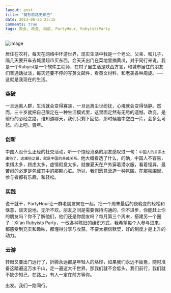 ```yaml
---
layout: post
title: "莫愁前路无知己"
date: 2013-06-25 23:15
comments: true
tags: 聚会, 改变, 向前, PartyHour, RubyistsParty
---
```

![image]

居住在农村，每天在网络中环游世界，现实生活中我是一个老公、父亲、和儿子，隔几天要开车去城里超市买东西，会天天出门在菜地里摘黄瓜，对于同行来说，我是一个Rubyist是一个软件工程师，在村子里生活是陕西方言，和城市居住的朋友们普通话扯淡，每天还要不停的写英文邮件，看英文材料，和老美各种周旋。── 这就是我现在的生活。

### 突破

一旦远离人群，生活就会变得寡淡，一旦远离尘世纷扰，心境就会变得恬静。然而，三十岁就把自己限定在一种生活模式里，这里面定然有无尽的遗憾。改变，是前行的必经之路，谁知道哪天，我们只剩下回忆，那时候脑中空白一片，会多么可悲。向上吧，骚年。

### 创新

中国人没什么正经的社交活动，听一个饱经沧桑的朋友感叹过一句：`中国人的关系太庸俗了，这庸俗之最，就是中国的亲戚关系。`他大概看透了什么，的确，中国人不容易，束缚太多，顾虑太多，虚情假意太多。就像夏天在户外穿着潜水服，看着怪异，最苦闷的必定是包藏其中的那颗心脏。所以，我们愿意营造一种氛围，在那氛围里，参与者都有乐趣，和轻松。

### 实践

说干就干，PartyHour让一群老朋友聚在一起，把一个周末最后的夜晚变的轻松和惬意，谈天说地，无所不欢。朋友之间是需要保持沟通的，你不进步，你能赶上你的朋友吗？你不了解他们，他们还是你朋友吗？每月第三个周末，搭建另一个圈子：Xi'an Rubyists Party，一改各种陈旧的组织方式，我希望每个人参与进来，都感受到充实和趣味，都懂得分享与收获。不要太相信默契，好的制度才是上升的动力。

### 云游

转眼又要出门远行了，折腾永远都是年轻人的烙印，如果我们永远不疲惫，随时准备这踏遍这万水千山，走一遍这大千世界，那我们就不会低头，我们前行，我们就不缺少知己，在路上，有人一定在前方等你。

出发。我们一路同行。

[image]: http://farm8.staticflickr.com/7406/9136286788_4fcfc842e7_o.jpg